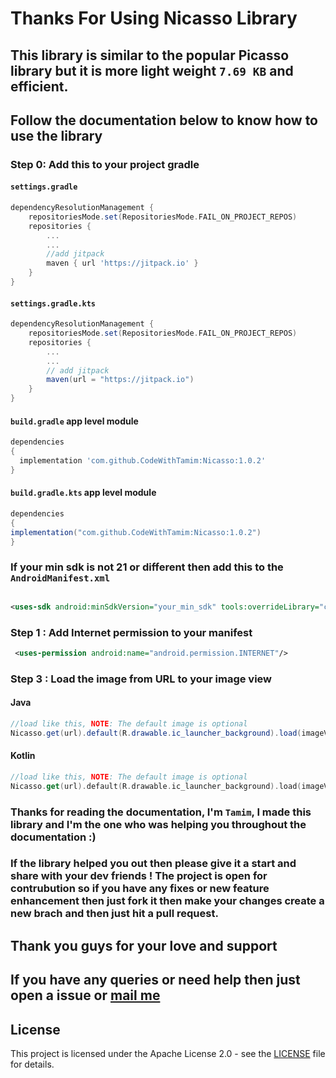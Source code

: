 # Thanks For Using Nicasso Library
## This library is similar to the popular Picasso library but it is more light weight `7.69 KB` and  efficient.
## Follow the documentation below to know how to use the library

### Step 0: Add this to your project gradle
#### `settings.gradle`
```groovy
dependencyResolutionManagement {
    repositoriesMode.set(RepositoriesMode.FAIL_ON_PROJECT_REPOS)
    repositories {
        ...
        ...
        //add jitpack
        maven { url 'https://jitpack.io' }
    }
}
```
#### `settings.gradle.kts`
```groovy
dependencyResolutionManagement {
    repositoriesMode.set(RepositoriesMode.FAIL_ON_PROJECT_REPOS)
    repositories {
        ...
        ...
        // add jitpack
        maven(url = "https://jitpack.io")
    }
}
```
#### `build.gradle` app level module
```groovy
dependencies 
{
  implementation 'com.github.CodeWithTamim:Nicasso:1.0.2'
}
```
#### `build.gradle.kts` app level module
```groovy
dependencies 
{
implementation("com.github.CodeWithTamim:Nicasso:1.0.2")
}
```

### If your min sdk is not 21 or different then add this to the `AndroidManifest.xml`

```xml

<uses-sdk android:minSdkVersion="your_min_sdk" tools:overrideLibrary="com.nasahacker.downloader" />
```

### Step 1 : Add Internet permission to your manifest

```xml
 <uses-permission android:name="android.permission.INTERNET"/>
 ```
 
### Step 3 : Load the image from URL to your image view
#### Java
```java
//load like this, NOTE: The default image is optional
Nicasso.get(url).default(R.drawable.ic_launcher_background).load(imageView = iamgeView);
 ```
 #### Kotlin
```kotlin
//load like this, NOTE: The default image is optional
Nicasso.get(url).default(R.drawable.ic_launcher_background).load(imageView = iamgeView)
 ```

### Thanks for reading the documentation, I'm `Tamim`, I made this library and I'm the one who was helping you throughout the documentation :)
### If the library helped you out then please give it a start and share with your dev friends ! The project is open for contrubution so if you have any fixes or new feature enhancement then just fork it then make your changes create a new brach and then just hit a pull request.

## Thank you guys for your love and support
## If you have any queries or need help then just open a issue or  <a href="mailto:tamimh.dev@gmail.com">mail me</a>
## License

This project is licensed under the Apache License 2.0 - see the [LICENSE](LICENSE) file for details.


 